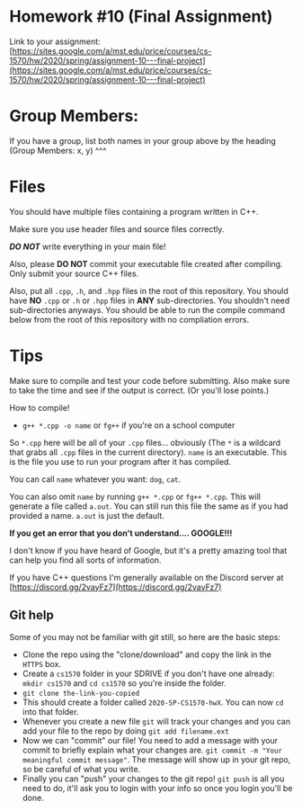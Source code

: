 # Homework #10 (Final Assignment)

Link to your assignment:
[https://sites.google.com/a/mst.edu/price/courses/cs-1570/hw/2020/spring/assignment-10---final-project](https://sites.google.com/a/mst.edu/price/courses/cs-1570/hw/2020/spring/assignment-10---final-project)

# Group Members: 
If you have a group, list both names in your group above by the heading (Group Members: x, y) ^^^

# Files

You should have multiple files containing a program written in C++.

Make sure you use header files and source files correctly. 

***DO NOT*** write everything in your main file!

Also, please **DO NOT** commit your executable file created after compiling. Only submit your source C++ files.

Also, put all `.cpp`, `.h`, and `.hpp` files in the root of this repository. You should have **NO** `.cpp` or `.h` or `.hpp` files in **ANY** sub-directories. You shouldn't need sub-directories anyways. You should be able to run the compile command below from the root of this repository with no compliation errors.

# Tips

Make sure to compile and test your code before submitting. Also make sure to take the time and see if the output is correct. (Or you'll lose points.)

How to compile!

  - `g++ *.cpp -o name` or `fg++` if you're on a school computer

So `*.cpp` here will be all of your `.cpp` files... obviously (The `*` is a wildcard that grabs all `.cpp` files in the current directory). `name` is an executable. This is the file you use to run your program after it has compiled.

You can call `name` whatever you want: `dog`, `cat`. 

You can also omit `name` by running `g++ *.cpp` or `fg++ *.cpp`. This will generate a file called `a.out`. You can still run this file the same as if you had provided a name. `a.out` is just the default.

**If you get an error that you don't understand.... GOOGLE!!!**

I don't know if you have heard of Google, but it's a pretty amazing tool that can help you find all sorts of information.

If you have C++ questions I'm generally available on the Discord server at [https://discord.gg/2vayFz7](https://discord.gg/2vayFz7)

## Git help

Some of you may not be familiar with git still, so here are the basic steps:
*	Clone the repo using the "clone/download" and copy the link in the `HTTPS` box.
*	Create a `cs1570` folder in your SDRIVE if you don't have one already: `mkdir cs1570` and `cd cs1570` so you're inside the folder.
*	`git clone the-link-you-copied`
*	This should create a folder called `2020-SP-CS1570-hwX`. You can now `cd` into that folder.
*	Whenever you create a new file `git` will track your changes and you can add your file to the repo by doing `git add filename.ext`
*	Now we can "commit" our file! You need to add a message with your commit to briefly explain what your changes are. `git commit -m "Your meaningful commit message"`. The message will show up in your git repo, so be careful of what you write.
*	Finally you can "push" your changes to the git repo! `git push`  is all you need to do, it'll ask you to login with your info so once you login you'll be done.